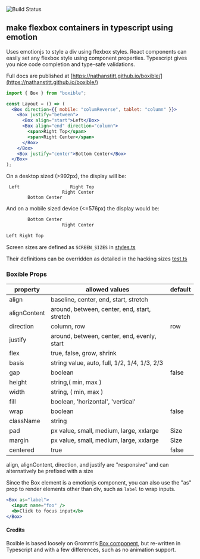 ![Build Status](https://github.com/nathanstitt/boxible/actions/workflows/checks.yml/badge.svg)

## make flexbox containers in typescript using emotion

Uses emotionjs to style a div using flexbox styles. React components can easily set any flexbox style using component properties. Typescript gives you nice code completion and type-safe validations.

Full docs are published at [https://nathanstitt.github.io/boxible/](https://nathanstitt.github.io/boxible/)

```jsx
import { Box } from "boxible";

const Layout = () => (
  <Box direction={{ mobile: "columReverse", tablet: "column" }}>
    <Box justify="between">
      <Box align="start">Left</Box>
      <Box align="end" direction="column">
        <span>Right Top</span>
        <span>Right Center</span>
      </Box>
    </Box>
    <Box justify="center">Bottom Center</Box>
  </Box>
);
```

On a desktop sized (>992px), the display will be:

```
 Left                   Right Top
                     Right Center
        Bottom Center
```

And on a mobile sized device (<=576px) the display would be:

```jsx
        Bottom Center
                     Right Center

Left Right Top
```

Screen sizes are defined as `SCREEN_SIZES` in [styles.ts](src/styles.ts#L18)

Their definitions can be overridden as detailed in the hacking sizes [test.ts](src/box.test.tsx#L46)

### Boxible Props

| property     | allowed values                               | default |
| ------------ | -------------------------------------------- | ------- |
| align        | baseline, center, end, start, stretch        |         |
| alignContent | around, between, center, end, start, stretch |         |
| direction    | column, row                                  | row     |
| justify      | around, between, center, end, evenly, start  |         |
| flex         | true, false, grow, shrink                    |         |
| basis        | string value, auto, full, 1/2, 1/4, 1/3, 2/3 |         |
| gap          | boolean                                      | false   |
| height       | string,( min, max )                          |         |
| width        | string, ( min, max )                         |         |
| fill         | boolean, 'horizontal', 'vertical'            |         |
| wrap         | boolean                                      | false   |
| className    | string                                       |         |
| pad          | px value, small, medium, large, xxlarge      | Size    |
| margin       | px value, small, medium, large, xxlarge      | Size    |
| centered     | true                                         | false   |

align, alignContent, direction, and justify are "responsive" and can alternatively be prefixed with a size

Since the Box element is a emotionjs component, you can also use the "as" prop to render elements other than div, such
as `label` to wrap inputs.

```jsx
<Box as="label">
  <input name="foo" />
  <b>Click to focus input</b>
</Box>
```

#### Credits

Boxible is based loosely on Grommt’s [Box component](https://v2.grommet.io/box), but re-written in Typescript
and with a few differences, such as no animation support.
